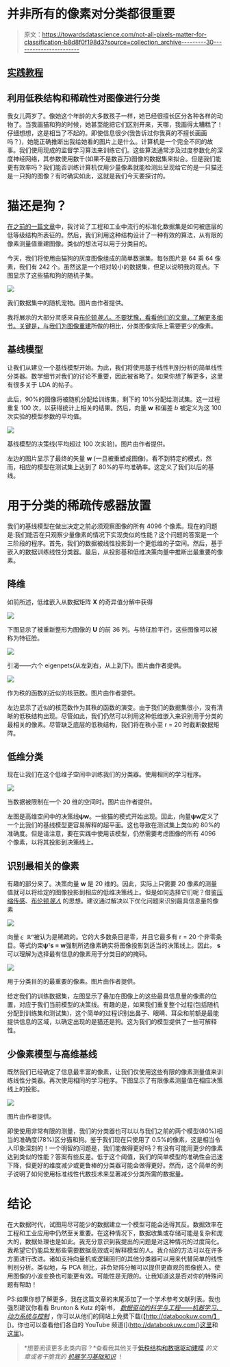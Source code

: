 # 并非所有的像素对分类都很重要

> 原文：<https://towardsdatascience.com/not-all-pixels-matter-for-classification-b8d8f0f198d3?source=collection_archive---------30----------------------->

## [实践教程](https://towardsdatascience.com/tagged/hands-on-tutorials)

## 利用低秩结构和稀疏性对图像进行分类

我女儿两岁了。像她这个年龄的大多数孩子一样，她已经很擅长区分各种各样的动物了。当我画猫和狗的时候，她甚至能把它们区别开来，天哪，我画得太糟糕了！仔细想想，这是相当了不起的。即使信息很少(我告诉过你我真的不擅长画画吗？)，她能正确推断出我给她看的图片上是什么。计算机是一个完全不同的故事。我们使用现成的监督学习算法来训练它们。这些算法通常涉及过度参数化的深度神经网络，其参数使用数千(如果不是数百万)图像的数据集来拟合。但是我们能更有效率吗？我们能否训练计算机仅用少量像素就能检测出呈现给它的是一只猫还是一只狗的图像？有时确实如此，这就是我们今天要探讨的。

# 猫还是狗？

[在之前的一篇文章](/pixels-are-not-created-equal-b3ae4b36ffbc)中，我讨论了工程和工业中流行的标准化数据集是如何被底层的低等级结构所表征的。然后，我们利用这种结构设计了一种有效的算法，从有限的像素测量值重建图像。类似的想法可以用于分类目的。

今天，我们将使用由猫狗的灰度图像组成的简单数据集。每张图片是 64 乘 64 像素，我们有 242 个。虽然这是一个相对较小的数据集，但足以说明我的观点。下图显示了这些猫和狗的随机子集。

![](img/9aae255a9e1e49ce51fa2737a3c3c9c8.png)

我们数据集中的随机宠物。图片由作者提供。

我将展示的大部分灵感来自[布伦顿*等人*。不要犹豫，看看他们的文章，了解更多细节。关键是，与我们为](https://epubs.siam.org/doi/pdf/10.1137/15M1036713)[图像重建](/pixels-are-not-created-equal-b3ae4b36ffbc)所做的相比，分类图像实际上需要更少的像素。

## 基线模型

让我们从建立一个基线模型开始。为此，我们将使用基于线性判别分析的简单线性分类器。数学细节对我们的讨论不重要，因此被省略了。如果你想了解更多，这里有很多关于 LDA 的帖子。

此后，90%的图像将被随机分配给训练集，剩下的 10%分配给测试集。这一过程重复 100 次，以获得统计上相关的结果。然后，向量 **w** 和偏差 *b* 被定义为这 100 次实验的模型参数的平均值。

![](img/acc8448e4a6f356300cb77bf49e8a6cc.png)

基线模型的决策线(平均超过 100 次实验)。图片由作者提供。

左边的图片显示了最终的矢量 **w** (一旦被重塑成图像)。看不到特定的模式，然而，相应的模型在测试集上达到了 80%的平均准确率。这定义了我们以后的基线。

# 用于分类的稀疏传感器放置

我们的基线模型在做出决定之前必须观察图像的所有 4096 个像素。现在的问题是:我们能否在只观察少量像素的情况下实现类似的性能？这个问题的答案是一个三阶段的程序。首先，我们的数据被线性投影到一个更低维的子空间。然后，基于嵌入的数据训练线性分类器。最后，从投影基和低维决策向量中推断出最重要的像素。

## 降维

如前所述，低维嵌入从数据矩阵 **X** 的奇异值分解中获得

![](img/7a227315a89d391227fba448ca553edc.png)

下图显示了被重新整形为图像的 **U** 的前 36 列。与特征脸平行，这些图像可以被称为特征脸。

![](img/6bbd4542adee38cb92f81012bc401627.png)

引渴——六个 eigenpets(从左到右，从上到下)。图片由作者提供。

![](img/ccb0b918a4e70b046034e17141017871.png)

作为秩的函数的近似的核范数。图片由作者提供。

左边显示了近似的核范数作为其秩的函数的演变。由于我们的数据集很小，没有清晰的低秩结构出现。尽管如此，我们仍然可以利用这种低维嵌入来识别用于分类的最相关的像素。尽管缺乏底层的低秩结构，我们将在秩小至 r = 20 时截断数据矩阵。

## 低维分类

现在让我们在这个低维子空间中训练我们的分类器。使用相同的学习程序。

![](img/61f29ef0a5c2831628cd114da8bfe404.png)

当数据被限制在一个 20 维的空间时。图片由作者提供。

左图是高维空间中的决策线**ψw**。一些猫的模式开始出现。因此，向量**ψw**定义了一个比我们的基线模型更容易解释的超平面。这也导致在测试集上类似的 80%的准确度。但是请注意，要在实践中使用该模型，仍然需要考虑图像的所有 4096 个像素，以将其投影到决策线上。

## 识别最相关的像素

有趣的部分来了。决策向量 **w** 是 20 维的。因此，实际上只需要 20 像素的测量值就可以将给定的图像投影到相应的低维决策线上。但是如何选择它们呢？借鉴[压缩传感](/how-to-reconstruct-an-image-if-you-see-only-a-few-pixels-e3899d038bf9)、[布伦顿*等人*](https://epubs.siam.org/doi/pdf/10.1137/15M1036713) 的思想。建议通过解决以下优化问题来识别最具信息量的像素

![](img/153c7d9db99d3c2bf291971f79378152.png)

向量∊ ℝⁿ被认为是稀疏的。它的大多数条目是零，并且它最多有 r = 20 个非零条目。等式约束**ψ**ᵀ**s = w**强制所选像素确实将图像投影到适当的决策线上。因此， **s** 可以理解为选择最有信息的像素用于分类目的的掩码。

![](img/34032c0b5fa5576a3f8e7e008b018ca1.png)

用于分类目的的最重要的像素。图片由作者提供。

给定我们的训练数据集，左图显示了叠加在图像上的这些最具信息量的像素的位置，对应于我们当前模型的决策线。有趣的是，如果我们重复整个过程(包括随机分配到训练集和测试集)，这个简单的过程识别出鼻子、眼睛、耳朵和前额是最能提供信息的区域，以确定出现的是猫还是狗。这为我们的模型提供了一些可解释性。

## 少像素模型与高维基线

既然我们已经确定了信息最丰富的像素，让我们仅使用这些有限的像素测量值来训练线性分类器。再次使用相同的学习程序。下图显示了有限像素测量值在相应决策线上的投影。

![](img/204d96dcf099fb75a474888ac202224f.png)

图片由作者提供。

即使使用非常有限的测量，我们的分类器也可以以与我们之前的两个模型(80%)相当的准确度(78%)区分猫和狗。鉴于我们现在只使用了 0.5%的像素，这是相当令人印象深刻的！一个明智的问题是，我们能做得更好吗？有没有可能用更少的像素达到类似的性能？答案有些反差。低于这个阈值，我们的简单模型的准确性会迅速下降，但更好的维度减少或更鲁棒的分类器可能会做得更好。然而，这个简单的例子说明了如何使用标准线性代数技术来显著减少分类所需的数据量。

# 结论

在大数据时代，试图用尽可能少的数据建立一个模型可能会适得其反。数据效率在工程和工业应用中仍然至关重要。在这种情况下，数据收集或存储可能是复杂和庞大的，数据处理也是如此。我充分意识到我提出的问题是对这种情况的过度简化。我希望它仍能启发那些需要数据高效或可解释模型的人。我介绍的方法可以在许多方面进行改进。诸如支持向量机或逻辑回归的其他分类器可以用来代替简单的线性判别分析。类似地，与 PCA 相比，非负矩阵分解可以提供更直观的图像嵌入。使用图像的小波变换也可能更有效。可能性是无限的。让我知道这是否对你的特殊问题有帮助！

PS:如果你想了解更多，我在这篇文章的末尾添加了一个学术参考文献列表。我也强烈建议你看看 Brunton & Kutz 的新书， [*数据驱动的科学与工程——机器学习、动力系统与控制*](http://www.databookuw.com/) ，你可以从他们的网站上免费下载(【http://databookuw.com/】[)。你也可以查看他们各自的 YouTube 频道(](http://databookuw.com/)[这里](https://www.youtube.com/c/Eigensteve/videos)和[这里](https://www.youtube.com/channel/UCoUOaSVYkTV6W4uLvxvgiFA/videos))。

> *想要阅读更多此类内容？*查看我其他关于[低秩结构和数据驱动建模](https://loiseau-jc.medium.com/list/lowrank-structure-and-datadriven-modeling-8f39635a90ea) *的文章或者干脆我的* [*机器学习基础知识*](https://loiseau-jc.medium.com/list/machine-learning-basics-0baf10d8f8b5) ！

</how-to-reconstruct-an-image-if-you-see-only-a-few-pixels-e3899d038bf9> 